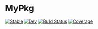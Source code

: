 # MyPkg

[![Stable](https://img.shields.io/badge/docs-stable-blue.svg)](https://fcabral3.github.io/MyPkg.jl/stable/)
[![Dev](https://img.shields.io/badge/docs-dev-blue.svg)](https://fcabral3.github.io/MyPkg.jl/dev/)
[![Build Status](https://github.com/fcabral3/MyPkg.jl/actions/workflows/CI.yml/badge.svg?branch=main)](https://github.com/fcabral3/MyPkg.jl/actions/workflows/CI.yml?query=branch%3Amain)
[![Coverage](https://codecov.io/gh/fcabral3/MyPkg.jl/branch/main/graph/badge.svg?token=ZFIN78VR4B)](https://codecov.io/gh/fcabral3/MyPkg.jl)
